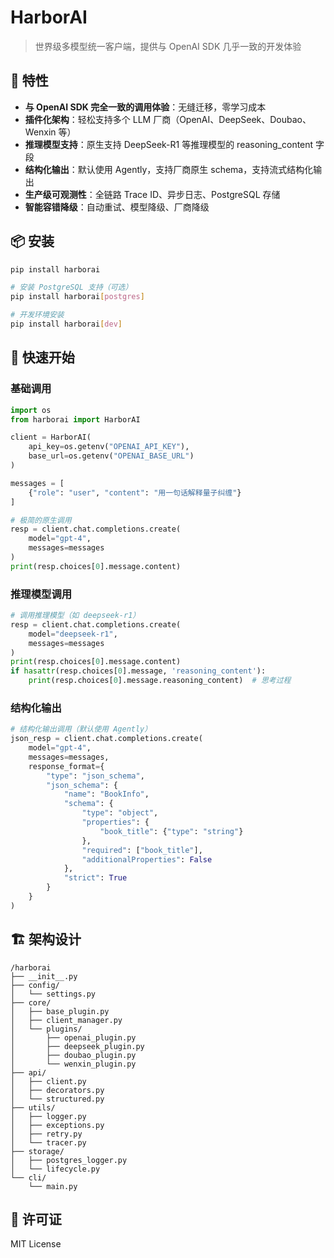 # HarborAI

> 世界级多模型统一客户端，提供与 OpenAI SDK 几乎一致的开发体验

## 🚀 特性

- **与 OpenAI SDK 完全一致的调用体验**：无缝迁移，零学习成本
- **插件化架构**：轻松支持多个 LLM 厂商（OpenAI、DeepSeek、Doubao、Wenxin 等）
- **推理模型支持**：原生支持 DeepSeek-R1 等推理模型的 reasoning_content 字段
- **结构化输出**：默认使用 Agently，支持厂商原生 schema，支持流式结构化输出
- **生产级可观测性**：全链路 Trace ID、异步日志、PostgreSQL 存储
- **智能容错降级**：自动重试、模型降级、厂商降级

## 📦 安装

```bash
pip install harborai

# 安装 PostgreSQL 支持（可选）
pip install harborai[postgres]

# 开发环境安装
pip install harborai[dev]
```

## 🔧 快速开始

### 基础调用

```python
import os
from harborai import HarborAI

client = HarborAI(
    api_key=os.getenv("OPENAI_API_KEY"),
    base_url=os.getenv("OPENAI_BASE_URL")
)

messages = [
    {"role": "user", "content": "用一句话解释量子纠缠"}
]

# 极简的原生调用
resp = client.chat.completions.create(
    model="gpt-4",
    messages=messages
)
print(resp.choices[0].message.content)
```

### 推理模型调用

```python
# 调用推理模型（如 deepseek-r1）
resp = client.chat.completions.create(
    model="deepseek-r1",
    messages=messages
)
print(resp.choices[0].message.content)
if hasattr(resp.choices[0].message, 'reasoning_content'):
    print(resp.choices[0].message.reasoning_content)  # 思考过程
```

### 结构化输出

```python
# 结构化输出调用（默认使用 Agently）
json_resp = client.chat.completions.create(
    model="gpt-4",
    messages=messages,
    response_format={
        "type": "json_schema",
        "json_schema": {
            "name": "BookInfo",
            "schema": {
                "type": "object",
                "properties": {
                    "book_title": {"type": "string"}
                },
                "required": ["book_title"],
                "additionalProperties": False
            },
            "strict": True
        }
    }
)
```

## 🏗️ 架构设计

```
/harborai
├── __init__.py
├── config/
│   └── settings.py
├── core/
│   ├── base_plugin.py
│   ├── client_manager.py
│   └── plugins/
│       ├── openai_plugin.py
│       ├── deepseek_plugin.py
│       ├── doubao_plugin.py
│       └── wenxin_plugin.py
├── api/
│   ├── client.py
│   ├── decorators.py
│   └── structured.py
├── utils/
│   ├── logger.py
│   ├── exceptions.py
│   ├── retry.py
│   └── tracer.py
├── storage/
│   ├── postgres_logger.py
│   └── lifecycle.py
└── cli/
    └── main.py
```

## 📄 许可证

MIT License